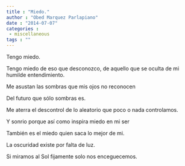 ```yaml
---
title : "Miedo."
author : "Obed Marquez Parlapiano"
date : "2014-07-07"
categories : 
 - miscellaneous
tags : ""
---
```


Tengo miedo.

Tengo miedo de eso que desconozco, de aquello que se oculta de mi humilde entendimiento.

Me asustan las sombras que mis ojos no reconocen

Del futuro que sólo sombras es.

Me aterra el descontrol de lo aleatorio que poco o nada controlamos.

Y sonrio porque así como inspira miedo en mi ser

También es el miedo quien saca lo mejor de mi.

La oscuridad existe por falta de luz.

Si miramos al Sol fijamente solo nos enceguecemos.
